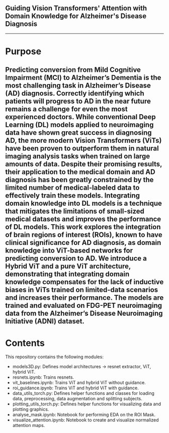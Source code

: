 ## Guiding Vision Transformers' Attention with Domain Knowledge for Alzheimer's Disease Diagnosis
----
# Purpose

Predicting conversion from Mild Cognitive Impairment (MCI) to Alzheimer’s Dementia is the most challenging task in Alzheimer’s Disease (AD) diagnosis. Correctly identifying which patients will progress to AD in the near future remains a challenge for even the most experienced doctors. While conventional Deep Learning (DL) models applied to neuroimaging data have shown great success in diagnosing AD, the more modern Vision Transformers (ViTs) have been proven to outperform them in natural imaging analysis tasks when trained on large amounts of data. Despite their promising results, their application
to the medical domain and AD diagnosis has been greatly constrained by the limited number of medical-labeled data to effectively train these models. Integrating domain knowledge into DL models is a technique that mitigates the limitations of small-sized medical datasets and improves the performance of DL
models. This work explores the integration of brain regions of interest (ROIs), known to have clinical significance for AD diagnosis, as domain knowledge into ViT-based networks for predicting conversion to AD. We introduce a Hybrid ViT and a pure ViT architecture, demonstrating that integrating domain knowledge compensates for the lack of inductive biases in ViTs trained on limited-data scenarios and increases their performance. The models are trained and evaluated on FDG-PET neuroimaging data from the Alzheimer’s Disease Neuroimaging Initiative (ADNI) dataset.
----
# Contents

This repository contains the following modules:
- models3D.py: Defines model architectures -> resnet extractor, ViT, hybrid ViT.
- resnets.ipynb: Trains resnets.
- vit_baselines.ipynb: Trains ViT and hybrid ViT without guidance.
- roi_guidance.ipynb: Trains ViT and hybrid ViT with guidance.
- data_utils_torch.py: Defines helper functions and classes for loading data, preprocessing, data augmentation and splitting subjects.
- plotting_utils_torch.py: Defines helper functions for visualizing data and plotting graphics.
- analyse_mask.ipynb: Notebook for performing EDA on the ROI Mask.
- visualize_attention.ipynb: Notebook to create and visualize normalized attention maps.
